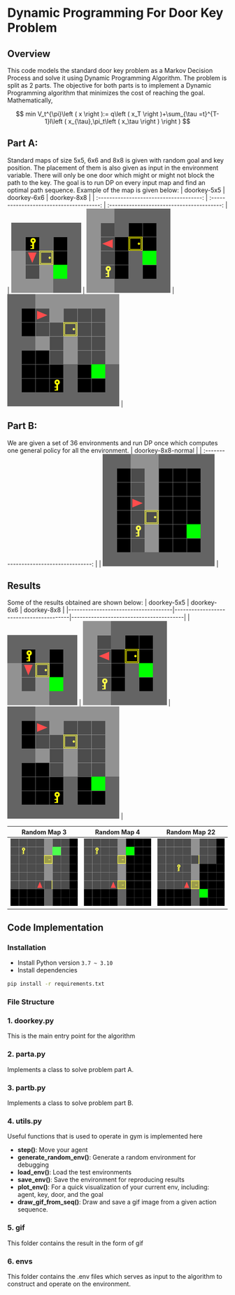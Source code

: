# Dynamic Programming For Door Key Problem
## Overview
This code models the standard door key problem as a Markov Decision Process and solve it using Dynamic Programming Algorithm. The problem is split as 2 parts. The objective for both parts is to implement a Dynamic
Programming algorithm that minimizes the cost of reaching the goal. Mathematically,

$$
min V_t^{\pi}\left ( x \right ):= q\left ( x_T \right )+\sum_{\tau =t}^{T-1}l\left ( x_{\tau},\pi_t\left ( x_\tau \right ) \right )
$$

## Part A:
Standard maps of size 5x5, 6x6 and 8x8 is given with random goal and key position. The placement of them is also given as input in the environment variable. There will only be one door which might or might not block the path to the key. The goal is to run DP on every input map and find an optimal path sequence. Example of the map is given below:
|           doorkey-5x5           |            doorkey-6x6            |            doorkey-8x8            |
| :-------------------------------------: | :--------------------------------------: | :----------------------------------------: |
| <img src="envs/known_envs/doorkey-5x5-normal.png"> | <img src="envs/known_envs/doorkey-6x6-normal.png" > | <img src="envs/known_envs/doorkey-8x8-normal.png" > |


## Part B:
We are given a set of 36 environments and run DP once which computes one general policy for all the environment.
|           doorkey-8x8-normal            |
| :-------------------------------------: |
| <img src="envs/example-8x8.png"> |

## Results
Some of the results obtained are shown below:
|          doorkey-5x5                |          doorkey-6x6                   |            doorkey-8x8                 |
|-------------------------------------|----------------------------------------|----------------------------------------|
| ![best](gif/doorkey-5x5-normal.gif) | ![bestvid](gif/doorkey-6x6-normal.gif) | ![bestvid](gif/doorkey-8x8-normal.gif) |

|          Random Map 3               |          Random Map 4                 |          Random Map 22                 |
|-------------------------------------|----------------------------------------|----------------------------------------|
| ![best](gif/random/doorkey-8x8-3.gif) | ![bestvid](gif/random/doorkey-8x8-4.gif) | ![bestvid](gif/random/doorkey-8x8-22.gif) |


## Code Implementation
### Installation
- Install Python version `3.7 ~ 3.10`
- Install dependencies
```bash
pip install -r requirements.txt
```
### File Structure
### 1. doorkey.py
This is the main entry point for the algorithm

### 2. parta.py
Implements a class to solve problem part A.

### 3. partb.py
Implements a class to solve problem part B.

### 4. utils.py
Useful functions that is used to operate in gym is implemented here
- **step()**: Move your agent
- **generate_random_env()**: Generate a random environment for debugging
- **load_env()**: Load the test environments
- **save_env()**: Save the environment for reproducing results
- **plot_env()**: For a quick visualization of your current env, including: agent, key, door, and the goal
- **draw_gif_from_seq()**: Draw and save a gif image from a given action sequence.

### 5. gif
This folder contains the result in the form of gif

### 6. envs
This folder contains the .env files which serves as input to the algorithm to construct and operate on the environment.
